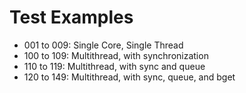 Test Examples
=================


* 001 to 009: Single Core, Single Thread
* 100 to 109: Multithread, with synchronization
* 110 to 119: Multithread, with sync and queue
* 120 to 149: Multithread, with sync, queue, and bget
